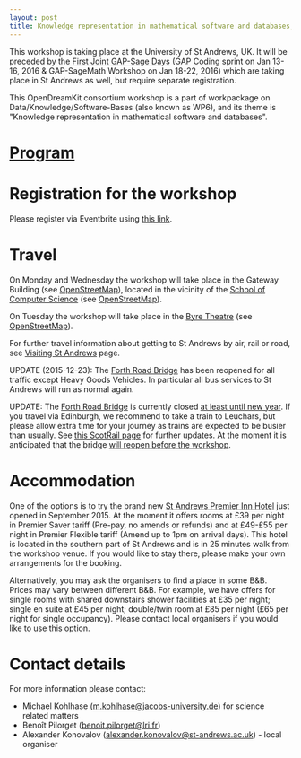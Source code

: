 ```yaml
---
layout: post
title: Knowledge representation in mathematical software and databases, University of St Andrews, St Andrews, 25th-27th January, 2016
---
```


This workshop is taking place at the University of St Andrews, UK. It will be preceded by the [First Joint GAP-Sage Days](http://gapdays.de/gap-sage-days2016/) (GAP Coding sprint on Jan 13-16, 2016 & GAP-SageMath Workshop on Jan 18-22, 2016) which are taking place in St Andrews as well, but require separate registration.

This OpenDreamKit consortium workshop is a part of workpackage on Data/Knowledge/Software-Bases (also known as WP6), and its theme is "Knowledge representation in mathematical software and databases".

# [Program](/meetings/2016-01-25-DKS/program)

# Registration for the workshop

Please register via Eventbrite using [this link](https://www.eventbrite.com/e/opendreamkit-wp6-workshop-registration-19907319328).

# Travel

On Monday and Wednesday the workshop will take place in the Gateway Building (see [OpenStreetMap](http://www.openstreetmap.org/way/27225074#map=19/56.34119/-2.80943)), located 
in the vicinity of the [School of Computer Science](http://www.cs.st-andrews.ac.uk/) (see [OpenStreetMap](http://www.openstreetmap.org/way/155223867#map=19/56.34030/-2.80871)). 

On Tuesday the workshop will take place in the [Byre Theatre](http://byretheatre.com/)
(see [OpenStreetMap](http://www.openstreetmap.org/way/315991170#map=19/56.33891/-2.79156)). 

For further travel information about getting to St Andrews by air, rail or road, see [Visiting St Andrews](http://www.st-andrews.ac.uk/about/visiting/) page.

UPDATE (2015-12-23): The [Forth Road Bridge](https://www.forthroadbridge.org) has been
reopened for all traffic except Heavy Goods Vehicles. In particular all bus services
to St Andrews will run as normal again.

UPDATE: The [Forth Road Bridge](https://www.forthroadbridge.org/) is currently closed 
[at least until new year](http://www.bbc.co.uk/news/uk-scotland-35001277). 
If you travel via Edinburgh, we recommend to take a train to Leuchars, but please
allow extra time for your journey as trains are expected to be busier than usually.
See [this ScotRail page](http://www.scotrail.co.uk/frb) for further updates. 
At the moment it is anticipated that the bridge 
[will reopen before the workshop](http://www.bbc.co.uk/news/uk-scotland-scotland-politics-35096668).

# Accommodation

One of the options is to try the brand new 
[St Andrews Premier Inn Hotel](http://www.premierinn.com/en/hotel/STALAR/st-andrews) 
just opened in September 2015. At the moment it offers rooms at £39 per night in 
Premier Saver tariff (Pre-pay, no amends or refunds) and at £49-£55 per night in 
Premier Flexible tariff (Amend up to 1pm on arrival days). This hotel is located 
in the southern part of St Andrews and is in 25 minutes walk from the workshop venue. 
If you would like to stay there, please make your own arrangements for the booking.

Alternatively, you may ask the organisers to find a place in some B&B. Prices may 
vary between different B&B. For example, we have offers for single rooms with 
shared downstairs shower facilities at £35 per night; single en suite at £45 per 
night; double/twin room at £85 per night (£65 per night for single occupancy). 
Please contact local organisers if you would like to use this option.

# Contact details

For more information please contact:

* Michael Kohlhase (m.kohlhase@jacobs-university.de) for science related matters
* Benoît Pilorget (benoit.pilorget@lri.fr)
* Alexander Konovalov (alexander.konovalov@st-andrews.ac.uk) - local organiser

